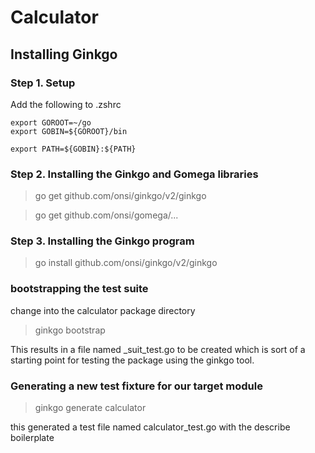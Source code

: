 # Calculator

## Installing Ginkgo

### Step 1. Setup

Add the following to .zshrc

```shell
export GOROOT=~/go
export GOBIN=${GOROOT}/bin

export PATH=${GOBIN}:${PATH}
```

### Step 2. Installing the Ginkgo and Gomega libraries
> go get github.com/onsi/ginkgo/v2/ginkgo

> go get github.com/onsi/gomega/...

### Step 3. Installing the Ginkgo program
> go install github.com/onsi/ginkgo/v2/ginkgo


### bootstrapping the test suite

change into the calculator package directory

> ginkgo bootstrap

This results in a file named <package>_suit_test.go
to be created which is sort of a starting point for 
testing the package using the ginkgo tool.


### Generating a new test fixture for our target module

> ginkgo generate calculator

this generated a test file named calculator_test.go with the describe boilerplate

